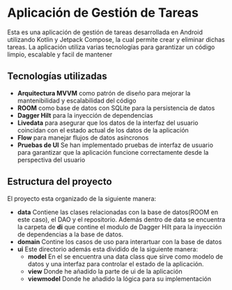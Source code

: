 # Aplicación de Gestión de Tareas
Esta es una aplicación de gestión de tareas desarrollada en Android utilizando Kotlin y Jetpack Compose, la cual permite crear y eliminar dichas tareas.
La aplicación utiliza varias tecnologías para garantizar un código limpio, escalable y facil de mantener

## Tecnologías utilizadas
- **Arquitectura MVVM** como patrón de diseño para mejorar la mantenibilidad y escalabilidad del código
- **ROOM** como base de datos con SQLite para la persistencia de datos
- **Dagger Hilt** para la inyección de dependencias
- **Livedata** para asegurar que los datos de la interfaz del usuario coincidan con el estado actual de los datos de la aplicación
- **Flow** para manejar flujos de datos asíncronos
- **Pruebas de UI** Se han implementado pruebas de interfaz de usuario para garantizar que la aplicación funcione correctamente desde la perspectiva del usuario

## Estructura del proyecto
El proyecto esta organizado de la siguiente manera:
- **data** Contiene las clases relacionadas con la base de datos(ROOM en este caso), el DAO y el repositorio.
  Además dentro de data se encuentra la carpeta de **di** que contine el modulo de Dagger Hilt para la inyección de dependencias a la base de datos.
- **domain** Contine los casos de uso para interartuar con la base de datos
- **ui** Este directorio además esta dividido de la siguiente manera:
  - **model** En el se encuentra una data class que sirve como modelo de datos y una interfaz para controlar el estado de la aplicación.
  - **view** Donde he añadido la parte de ui de la aplicación
  - **viewmodel** Donde he añadido la lógica para su implementación
